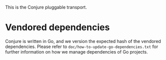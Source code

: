 This is the Conjure pluggable transport.

# Vendored dependencies

Conjure is written in Go, and we version the expected hash of the vendored
dependencies. Please refer to `doc/how-to-update-go-dependencies.txt` for
further information on how we manage dependencies of Go projects.

